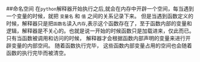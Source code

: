 ##命名空间
    在`python`解释器开始执行之后,就会在内存中开辟一个空间，每当遇到一个变量的时候，就把 `变量名` 和 `值` 之间的关系记录下来。
    但是当遇到函数定义的时候，解释器只是把`函数名`读入`内存`,表示这个函数存在了，至于函数内部的变量和逻辑，解释器是不关心的。也就是说一开始的时候函数只是加载进来，仅此而已。  
    只有当函数被调用和访问的时候， 解释器才会根据函数内部声明的变量来进行开辟变量的内部空间。
    随着函数执行完毕， 这些函数内部变量占用的空间也会随着函数的执行完毕而被清空。
